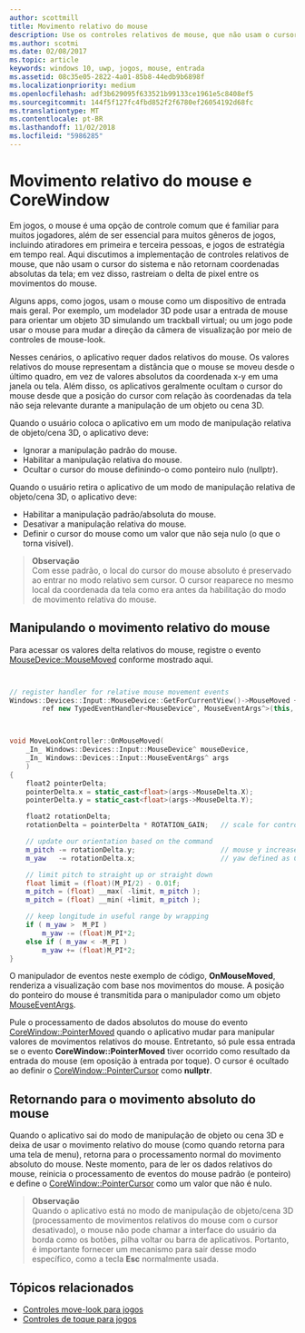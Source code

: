 ```yaml
---
author: scottmill
title: Movimento relativo do mouse
description: Use os controles relativos de mouse, que não usam o cursor do sistema e não retornam coordenadas absolutas da tela, e rastreiam o delta de pixel entre os movimentos do mouse em jogos.
ms.author: scotmi
ms.date: 02/08/2017
ms.topic: article
keywords: windows 10, uwp, jogos, mouse, entrada
ms.assetid: 08c35e05-2822-4a01-85b8-44edb9b6898f
ms.localizationpriority: medium
ms.openlocfilehash: adf3b629095f633521b99133ce1961e5c8408ef5
ms.sourcegitcommit: 144f5f127fc4fbd852f2f6780ef26054192d68fc
ms.translationtype: MT
ms.contentlocale: pt-BR
ms.lasthandoff: 11/02/2018
ms.locfileid: "5986285"
---
```

# <a name="relative-mouse-movement-and-corewindow"></a>Movimento relativo do mouse e CoreWindow

Em jogos, o mouse é uma opção de controle comum que é familiar para muitos jogadores, além de ser essencial para muitos gêneros de jogos, incluindo atiradores em primeira e terceira pessoas, e jogos de estratégia em tempo real. Aqui discutimos a implementação de controles relativos de mouse, que não usam o cursor do sistema e não retornam coordenadas absolutas da tela; em vez disso, rastreiam o delta de pixel entre os movimentos do mouse.

Alguns apps, como jogos, usam o mouse como um dispositivo de entrada mais geral. Por exemplo, um modelador 3D pode usar a entrada de mouse para orientar um objeto 3D simulando um trackball virtual; ou um jogo pode usar o mouse para mudar a direção da câmera de visualização por meio de controles de mouse-look. 

Nesses cenários, o aplicativo requer dados relativos do mouse. Os valores relativos do mouse representam a distância que o mouse se moveu desde o último quadro, em vez de valores absolutos da coordenada x-y em uma janela ou tela. Além disso, os aplicativos geralmente ocultam o cursor do mouse desde que a posição do cursor com relação às coordenadas da tela não seja relevante durante a manipulação de um objeto ou cena 3D. 

Quando o usuário coloca o aplicativo em um modo de manipulação relativa de objeto/cena 3D, o aplicativo deve: 
- Ignorar a manipulação padrão do mouse.
- Habilitar a manipulação relativa do mouse.
- Ocultar o cursor do mouse definindo-o como ponteiro nulo (nullptr). 

Quando o usuário retira o aplicativo de um modo de manipulação relativa de objeto/cena 3D, o aplicativo deve: 
- Habilitar a manipulação padrão/absoluta do mouse.
- Desativar a manipulação relativa do mouse. 
- Definir o cursor do mouse como um valor que não seja nulo (o que o torna visível).

> **Observação**  
Com esse padrão, o local do cursor do mouse absoluto é preservado ao entrar no modo relativo sem cursor. O cursor reaparece no mesmo local da coordenada da tela como era antes da habilitação do modo de movimento relativa do mouse.

 

## <a name="handling-relative-mouse-movement"></a>Manipulando o movimento relativo do mouse


Para acessar os valores delta relativos do mouse, registre o evento [MouseDevice::MouseMoved](https://msdn.microsoft.com/library/windows/apps/xaml/windows.devices.input.mousedevice.mousemoved.aspx) conforme mostrado aqui.


```cpp


// register handler for relative mouse movement events
Windows::Devices::Input::MouseDevice::GetForCurrentView()->MouseMoved +=
        ref new TypedEventHandler<MouseDevice^, MouseEventArgs^>(this, &MoveLookController::OnMouseMoved);


```

```cpp


void MoveLookController::OnMouseMoved(
    _In_ Windows::Devices::Input::MouseDevice^ mouseDevice,
    _In_ Windows::Devices::Input::MouseEventArgs^ args
    )
{
    float2 pointerDelta;
    pointerDelta.x = static_cast<float>(args->MouseDelta.X);
    pointerDelta.y = static_cast<float>(args->MouseDelta.Y);

    float2 rotationDelta;
    rotationDelta = pointerDelta * ROTATION_GAIN;   // scale for control sensitivity

    // update our orientation based on the command
    m_pitch -= rotationDelta.y;                     // mouse y increases down, but pitch increases up
    m_yaw   -= rotationDelta.x;                     // yaw defined as CCW around y-axis

    // limit pitch to straight up or straight down
    float limit = (float)(M_PI/2) - 0.01f;
    m_pitch = (float) __max( -limit, m_pitch );
    m_pitch = (float) __min( +limit, m_pitch );

    // keep longitude in useful range by wrapping
    if ( m_yaw >  M_PI )
        m_yaw -= (float)M_PI*2;
    else if ( m_yaw < -M_PI )
        m_yaw += (float)M_PI*2;
}

```

O manipulador de eventos neste exemplo de código, **OnMouseMoved**, renderiza a visualização com base nos movimentos do mouse. A posição do ponteiro do mouse é transmitida para o manipulador como um objeto [MouseEventArgs](https://msdn.microsoft.com/library/windows/apps/xaml/windows.devices.input.mouseeventargs.aspx). 

Pule o processamento de dados absolutos do mouse do evento [CoreWindow::PointerMoved](https://msdn.microsoft.com/library/windows/apps/xaml/windows.ui.core.corewindow.pointermoved.aspx) quando o aplicativo mudar para manipular valores de movimentos relativos do mouse. Entretanto, só pule essa entrada se o evento **CoreWindow::PointerMoved** tiver ocorrido como resultado da entrada do mouse (em oposição à entrada por toque). O cursor é ocultado ao definir o [CoreWindow::PointerCursor](https://msdn.microsoft.com/library/windows/apps/xaml/windows.ui.core.corewindow.pointercursor.aspx) como **nullptr**. 

## <a name="returning-to-absolute-mouse-movement"></a>Retornando para o movimento absoluto do mouse

Quando o aplicativo sai do modo de manipulação de objeto ou cena 3D e deixa de usar o movimento relativo do mouse (como quando retorna para uma tela de menu), retorna para o processamento normal do movimento absoluto do mouse. Neste momento, para de ler os dados relativos do mouse, reinicia o processamento de eventos do mouse padrão (e ponteiro) e define o [CoreWindow::PointerCursor](https://msdn.microsoft.com/library/windows/apps/xaml/windows.ui.core.corewindow.pointercursor.aspx) como um valor que não é nulo. 

> **Observação**  
Quando o aplicativo está no modo de manipulação de objeto/cena 3D (processamento de movimentos relativos do mouse com o cursor desativado), o mouse não pode chamar a interface do usuário da borda como os botões, pilha voltar ou barra de aplicativos. Portanto, é importante fornecer um mecanismo para sair desse modo específico, como a tecla **Esc** normalmente usada.

## <a name="related-topics"></a>Tópicos relacionados

* [Controles move-look para jogos](tutorial--adding-move-look-controls-to-your-directx-game.md) 
* [Controles de toque para jogos](tutorial--adding-touch-controls-to-your-directx-game.md)